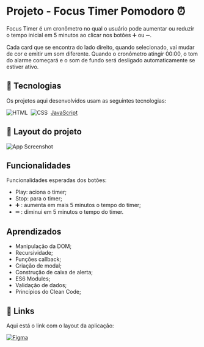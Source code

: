 
# Projeto - Focus Timer Pomodoro ⏰

Focus Timer é um cronômetro no qual o usuário pode aumentar ou reduzir o tempo inicial em 5 minutos ao clicar nos botões ➕ ou ➖.

Cada card que se encontra do lado direito, quando selecionado, vai mudar de cor e emitir um som diferente. Quando o cronômetro atingir 00:00, o tom do alarme começará e o som de fundo será desligado automaticamente se estiver ativo.

## 🚀 Tecnologias

Os projetos aqui desenvolvidos usam as seguintes tecnologias:

![HTML](https://img.shields.io/badge/HTML5-E34F26?style=for-the-badge&logo=html5&logoColor=white)&nbsp;
![CSS](https://img.shields.io/badge/CSS3-1572B6?style=for-the-badge&logo=css3&logoColor=white)&nbsp;
[JavaScript](https://img.shields.io/badge/JavaScript-323330?style=for-the-badge&logo=javascript&logoColor=F7DF1E)&nbsp;



## 🔖 Layout do projeto

![App Screenshot](https://i.imgur.com/iU5AVwo.png)



## Funcionalidades

Funcionalidades esperadas dos botões:

- Play: aciona o timer;
- Stop: para o timer;
-  ➕ : aumenta em mais 5 minutos o tempo do timer;
-  ➖ : diminui em 5 minutos o tempo do timer.


## Aprendizados

- Manipulação da DOM;
- Recursividade;
- Funções callback;
- Criação de modal;
- Construção de caixa de alerta;
- ES6 Modules;
- Validação de dados;
- Princípios do Clean Code;

## 🔗 Links

Aqui está o link com o layout da aplicação:

[![Figma](https://img.shields.io/badge/Figma-F24E1E?style=for-the-badge&logo=figma&logoColor=white)](https://www.figma.com/file/MhsKM6HdEITBW7i7LTaUrL/Stage-05---Focus-Timer-2.0-(Copy)?node-id=0%3A1&t=OY68gbFDJBp6EBDM-0)



